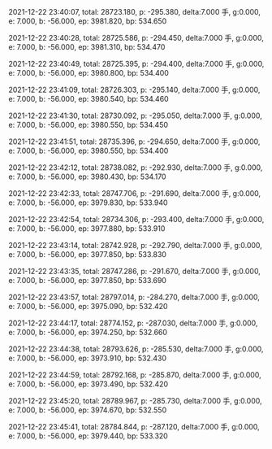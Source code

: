 2021-12-22 23:40:07, total: 28723.180, p: -295.380, delta:7.000 手, g:0.000, e: 7.000, b: -56.000, ep: 3981.820, bp: 534.650

2021-12-22 23:40:28, total: 28725.586, p: -294.450, delta:7.000 手, g:0.000, e: 7.000, b: -56.000, ep: 3981.310, bp: 534.470

2021-12-22 23:40:49, total: 28725.395, p: -294.400, delta:7.000 手, g:0.000, e: 7.000, b: -56.000, ep: 3980.800, bp: 534.400

2021-12-22 23:41:09, total: 28726.303, p: -295.140, delta:7.000 手, g:0.000, e: 7.000, b: -56.000, ep: 3980.540, bp: 534.460

2021-12-22 23:41:30, total: 28730.092, p: -295.050, delta:7.000 手, g:0.000, e: 7.000, b: -56.000, ep: 3980.550, bp: 534.450

2021-12-22 23:41:51, total: 28735.396, p: -294.650, delta:7.000 手, g:0.000, e: 7.000, b: -56.000, ep: 3980.550, bp: 534.400

2021-12-22 23:42:12, total: 28738.082, p: -292.930, delta:7.000 手, g:0.000, e: 7.000, b: -56.000, ep: 3980.430, bp: 534.170

2021-12-22 23:42:33, total: 28747.706, p: -291.690, delta:7.000 手, g:0.000, e: 7.000, b: -56.000, ep: 3979.830, bp: 533.940

2021-12-22 23:42:54, total: 28734.306, p: -293.400, delta:7.000 手, g:0.000, e: 7.000, b: -56.000, ep: 3977.880, bp: 533.910

2021-12-22 23:43:14, total: 28742.928, p: -292.790, delta:7.000 手, g:0.000, e: 7.000, b: -56.000, ep: 3977.850, bp: 533.830

2021-12-22 23:43:35, total: 28747.286, p: -291.670, delta:7.000 手, g:0.000, e: 7.000, b: -56.000, ep: 3977.850, bp: 533.690

2021-12-22 23:43:57, total: 28797.014, p: -284.270, delta:7.000 手, g:0.000, e: 7.000, b: -56.000, ep: 3975.090, bp: 532.420

2021-12-22 23:44:17, total: 28774.152, p: -287.030, delta:7.000 手, g:0.000, e: 7.000, b: -56.000, ep: 3974.250, bp: 532.660

2021-12-22 23:44:38, total: 28793.626, p: -285.530, delta:7.000 手, g:0.000, e: 7.000, b: -56.000, ep: 3973.910, bp: 532.430

2021-12-22 23:44:59, total: 28792.168, p: -285.870, delta:7.000 手, g:0.000, e: 7.000, b: -56.000, ep: 3973.490, bp: 532.420

2021-12-22 23:45:20, total: 28789.967, p: -285.730, delta:7.000 手, g:0.000, e: 7.000, b: -56.000, ep: 3974.670, bp: 532.550

2021-12-22 23:45:41, total: 28784.844, p: -287.120, delta:7.000 手, g:0.000, e: 7.000, b: -56.000, ep: 3979.440, bp: 533.320